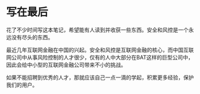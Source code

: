 # 写在最后

花了不少时间写这本笔记，希望能有人读到并收获一些东西。安全和风控是一个永远没有尽头的东西。

最近几年互联网金融在中国的兴起。安全和风控是互联网金融的核心，而中国互联网公司中从事风险控制的人才很少，仅有的人中大部分在BAT这样的巨型公司中，因此会给中小型的互联网金融公司带来不小的挑战。

如果不能招聘到优秀的人才，那就应该自己一点一滴的学起，积累更多经验，保护我们的用户。